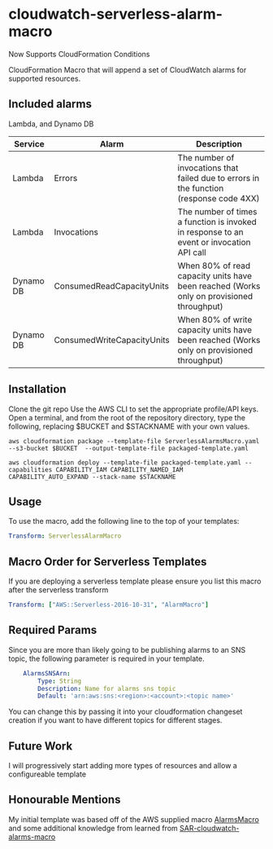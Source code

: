 # cloudwatch-serverless-alarm-macro
Now Supports CloudFormation Conditions

CloudFormation Macro that will append a set of CloudWatch alarms for supported resources.

## Included alarms
Lambda, and Dynamo DB

|Service | Alarm   | Description  |
|---|---|---|
|Lambda  |  Errors | The number of invocations that failed due to errors in the function (response code 4XX)  |
|Lambda  |  Invocations |  The number of times a function is invoked in response to an event or invocation API call |
|Dynamo DB |  ConsumedReadCapacityUnits | When 80% of read capacity units have been reached (Works only on provisioned throughput)  |
|Dynamo DB  | ConsumedWriteCapacityUnits  |  When 80% of write capacity units have been reached (Works only on provisioned throughput) |

## Installation
Clone the git repo
Use the AWS CLI to set the appropriate profile/API keys. Open a terminal, and from the root of the repository directory, 
type the following, replacing $BUCKET and $STACKNAME with your own values.

```
aws cloudformation package --template-file ServerlessAlarmsMacro.yaml --s3-bucket $BUCKET  --output-template-file packaged-template.yaml

aws cloudformation deploy --template-file packaged-template.yaml --capabilities CAPABILITY_IAM CAPABILITY_NAMED_IAM CAPABILITY_AUTO_EXPAND --stack-name $STACKNAME 
```

## Usage

To use the macro, add the following line to the top of your templates:
```yaml
Transform: ServerlessAlarmMacro
```

## Macro Order for Serverless Templates

If you are deploying a serverless template please ensure you list this macro after the serverless transform
```yaml
Transform: ["AWS::Serverless-2016-10-31", "AlarmMacro"]
```

## Required Params

Since you are more than likely going to be publishing alarms to an SNS topic, 
the following parameter is required in your template.

```yaml
    AlarmsSNSArn:
        Type: String
        Description: Name for alarms sns topic
        Default: 'arn:aws:sns:<region>:<account>:<topic name>'
```

You can change this by passing it into your cloudformation changeset creation 
if you want to have different topics for different stages.

## Future Work
I will progressively start adding more types of resources and allow a configureable template

## Honourable Mentions
My initial template was based off of the AWS supplied macro 
[AlarmsMacro](https://aws.amazon.com/blogs/infrastructure-and-automation/automating-amazon-cloudwatch-alarms-with-an-aws-cloudformation-macro/)
 and some additional knowledge from learned from [SAR-cloudwatch-alarms-macro](https://github.com/lumigo/SAR-cloudwatch-alarms-macro)
